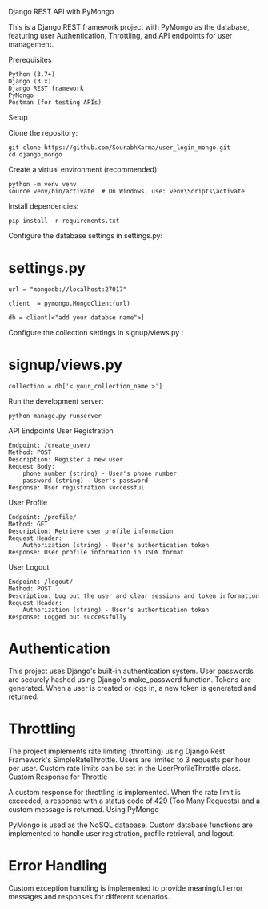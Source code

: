 Django REST API with PyMongo

This is a Django REST framework project with PyMongo as the database, featuring user Authentication, Throttling, and API endpoints for user management.

Prerequisites

    Python (3.7+)
    Django (3.x)
    Django REST framework
    PyMongo
    Postman (for testing APIs)

Setup

Clone the repository:


    git clone https://github.com/SourabhKarma/user_login_mongo.git
    cd django_mongo

Create a virtual environment (recommended):


    python -m venv venv
    source venv/bin/activate  # On Windows, use: venv\Scripts\activate

Install dependencies:


    pip install -r requirements.txt

Configure the database settings in settings.py:


# settings.py
    url = "mongodb://localhost:27017"

    client  = pymongo.MongoClient(url)

    db = client[<"add your databse name">]

Configure the collection settings in signup/views.py :


# signup/views.py

    collection = db['< your_collection_name >'] 



Run the development server:


    python manage.py runserver

API Endpoints
User Registration

    Endpoint: /create_user/
    Method: POST
    Description: Register a new user
    Request Body:
        phone_number (string) - User's phone number
        password (string) - User's password
    Response: User registration successful

User Profile

    Endpoint: /profile/
    Method: GET
    Description: Retrieve user profile information
    Request Header:
        Authorization (string) - User's authentication token
    Response: User profile information in JSON format

User Logout

    Endpoint: /logout/
    Method: POST
    Description: Log out the user and clear sessions and token information
    Request Header:
        Authorization (string) - User's authentication token
    Response: Logged out successfully

# Authentication

This project uses Django's built-in authentication system. User passwords are securely hashed using Django's make_password function. Tokens are generated. When a user is created or logs in, a new token is generated and returned.

# Throttling

The project implements rate limiting (throttling) using Django Rest Framework's SimpleRateThrottle. Users are limited to 3 requests per hour per user. Custom rate limits can be set in the UserProfileThrottle class.
Custom Response for Throttle

A custom response for throttling is implemented. When the rate limit is exceeded, a response with a status code of 429 (Too Many Requests) and a custom message is returned.
Using PyMongo

PyMongo is used as the NoSQL database. Custom database functions are implemented to handle user registration, profile retrieval, and logout.

# Error Handling

Custom exception handling is implemented to provide meaningful error messages and responses for different scenarios.
